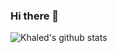 ### Hi there 👋

<!--
**khaledelmahdi/khaledelmahdi** is a ✨ _special_ ✨ repository because its `README.md` (this file) appears on your GitHub profile.

Here are some ideas to get you started:

- 🔭 I’m currently working on ...
- 🌱 I’m currently learning ...
- 👯 I’m looking to collaborate on ...
- 🤔 I’m looking for help with ...
- 💬 Ask me about ...
- 📫 How to reach me: ...
- 😄 Pronouns: ...
- ⚡ Fun fact: ...
-->
![Khaled's github stats](https://github-readme-stats.vercel.app/api/?username=khaledelmahdi&show_icons=true&title_color=fff&icon_color=79ff97&text_color=9f9f9f&bg_color=151515)
